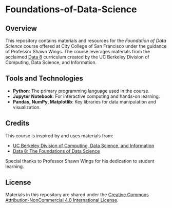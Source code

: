 # Foundations-of-Data-Science

## Overview
This repository contains materials and resources for the *Foundation of Data Science* course offered at City College of San Francisco under the guidance of Professor Shawn Wings. The course leverages materials from the acclaimed [Data 8](https://data8.org/) curriculum created by the UC Berkeley Division of Computing, Data Science, and Information.

## Tools and Technologies
- **Python**: The primary programming language used in the course.
- **Jupyter Notebook**: For interactive computing and hands-on learning.
- **Pandas, NumPy, Matplotlib**: Key libraries for data manipulation and visualization.

## Credits
This course is inspired by and uses materials from:
- [UC Berkeley Division of Computing, Data Science, and Information](https://data.berkeley.edu/)
- [Data 8: The Foundations of Data Science](https://data8.org/)

Special thanks to Professor Shawn Wings for his dedication to student learning.

## License
Materials in this repository are shared under the [Creative Commons Attribution-NonCommercial 4.0 International License](https://creativecommons.org/licenses/by-nc/4.0/). 
